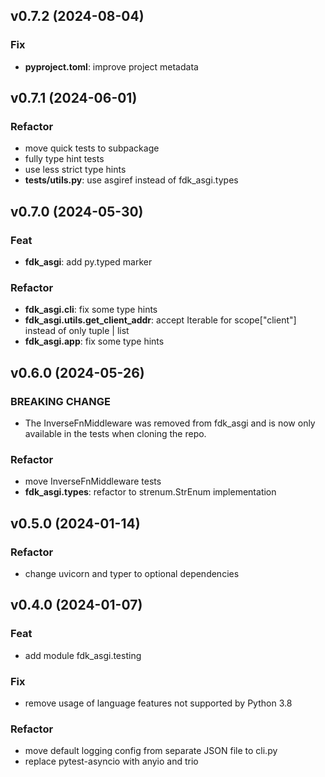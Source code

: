 ## v0.7.2 (2024-08-04)

### Fix

- **pyproject.toml**: improve project metadata

## v0.7.1 (2024-06-01)

### Refactor

- move quick tests to subpackage
- fully type hint tests
- use less strict type hints
- **tests/utils.py**: use asgiref instead of fdk_asgi.types

## v0.7.0 (2024-05-30)

### Feat

- **fdk_asgi**: add py.typed marker

### Refactor

- **fdk_asgi.cli**: fix some type hints
- **fdk_asgi.utils.get_client_addr**: accept Iterable for scope["client"] instead of only tuple | list
- **fdk_asgi.app**: fix some type hints

## v0.6.0 (2024-05-26)

### BREAKING CHANGE

- The InverseFnMiddleware was removed from fdk_asgi and is now only available in the tests when cloning the repo.

### Refactor

- move InverseFnMiddleware tests
- **fdk_asgi.types**: refactor to strenum.StrEnum implementation

## v0.5.0 (2024-01-14)

### Refactor

- change uvicorn and typer to optional dependencies

## v0.4.0 (2024-01-07)

### Feat

- add module fdk_asgi.testing

### Fix

- remove usage of language features not supported by Python 3.8

### Refactor

- move default logging config from separate JSON file to cli.py
- replace pytest-asyncio with anyio and trio
